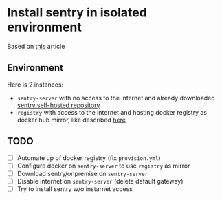 # Install sentry in isolated environment

Based on [this](https://medium.com/@andrenit/docker-and-artifactory-as-a-registry-mirror-1365891b39c5) article

## Environment

Here is 2 instances:
- `sentry-server` with no access to the internet and already downloaded [sentry self-hosted repository](https://github.com/getsentry/onpremise)
- `registry` with access to the internet and hosting docker registry as docker hub mirror, like described [here](https://docs.docker.com/registry/recipes/mirror/)

## TODO

- [ ] Automate up of docker registry (fix `provision.yml`)
- [ ] Configure docker on `sentry-server` to use `registry` as mirror
- [ ] Download sentry/onpremise on `sentry-server`
- [ ] Disable internet on `sentry-server` (delete default gateway)
- [ ] Try to install sentry w/o instarnet access
